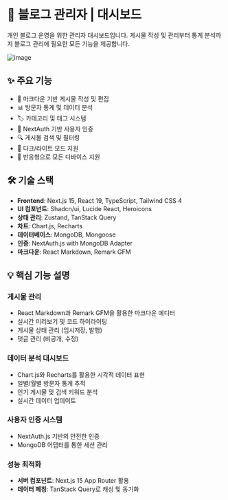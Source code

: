 # 📝 블로그 관리자 | 대시보드

개인 블로그 운영을 위한 관리자 대시보드입니다. 게시물 작성 및 관리부터 통계 분석까지 블로그 관리에 필요한 모든 기능을 제공합니다.

![image](https://github.com/user-attachments/assets/1c8b31c9-941b-4f16-901b-a8637ffa4e2e)

## ✨ 주요 기능

- 📝 마크다운 기반 게시물 작성 및 편집
- 📊 방문자 통계 및 데이터 분석
- 🏷️ 카테고리 및 태그 시스템
- 👤 NextAuth 기반 사용자 인증
- 🔍 게시물 검색 및 필터링
- 🌙 다크/라이트 모드 지원
- 📱 반응형으로 모든 디바이스 지원

## 🛠 기술 스택

- **Frontend**: Next.js 15, React 19, TypeScript, Tailwind CSS 4
- **UI 컴포넌트**: Shadcn/ui, Lucide React, Heroicons
- **상태 관리**: Zustand, TanStack Query
- **차트**: Chart.js, Recharts
- **데이터베이스**: MongoDB, Mongoose
- **인증**: NextAuth.js with MongoDB Adapter
- **마크다운**: React Markdown, Remark GFM

## 💡 핵심 기능 설명

### 게시물 관리

- React Markdown과 Remark GFM을 활용한 마크다운 에디터
- 실시간 미리보기 및 코드 하이라이팅
- 게시물 상태 관리 (임시저장, 발행)
- 댓글 관리 (비공개, 수정)

### 데이터 분석 대시보드

- Chart.js와 Recharts를 활용한 시각적 데이터 표현
- 일별/월별 방문자 통계 추적
- 인기 게시물 및 검색 키워드 분석
- 실시간 데이터 업데이트

### 사용자 인증 시스템

- NextAuth.js 기반의 안전한 인증
- MongoDB 어댑터를 통한 세션 관리

### 성능 최적화

- **서버 컴포넌트**: Next.js 15 App Router 활용
- **데이터 페칭**: TanStack Query로 캐싱 및 동기화
